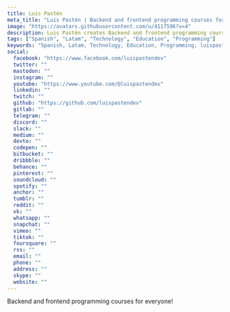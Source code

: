 ```yaml
---
title: Luis Pastén
meta_title: "Luis Pastén | Backend and frontend programming courses for everyone!"
image: "https://avatars.githubusercontent.com/u/4117596?v=4"
description: Luis Pastén creates Backend and frontend programming courses for everyone!.
tags: ["Spanish", "Latam", "Technology", "Education", "Programming"]
keywords: "Spanish, Latam, Technology, Education, Programming, luispastendev, Luis Pastén, Web Developer, Backend, Frontend, courses"
social:
  facebook: "https://www.facebook.com/luispastendev"
  twitter: ""
  mastodon: ""
  instagram: ""
  youtube: "https://www.youtube.com/@luispastendev"
  linkedin: ""
  twitch: ""
  github: "https://github.com/luispastendev"
  gitlab: ""
  telegram: ""
  discord: ""
  slack: ""
  medium: ""
  devto: ""
  codepen: ""
  bitbucket: ""
  dribbble: ""
  behance: ""
  pinterest: ""
  soundcloud: ""
  spotify: ""
  anchor: ""
  tumblr: ""
  reddit: ""
  vk: ""
  whatsapp: ""
  snapchat: ""
  vimeo: ""
  tiktok: ""
  foursquare: ""
  rss: ""
  email: ""
  phone: ""
  address: ""
  skype: ""
  website: ""
---
```


Backend and frontend programming courses for everyone!

